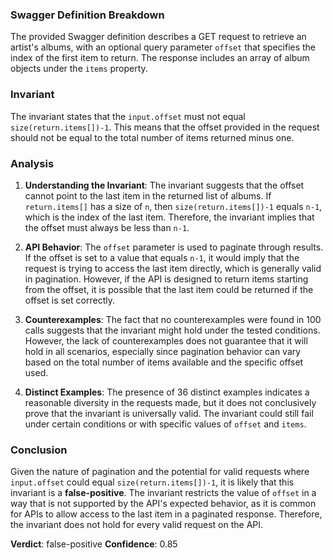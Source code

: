 ### Swagger Definition Breakdown
The provided Swagger definition describes a GET request to retrieve an artist's albums, with an optional query parameter `offset` that specifies the index of the first item to return. The response includes an array of album objects under the `items` property.

### Invariant
The invariant states that the `input.offset` must not equal `size(return.items[])-1`. This means that the offset provided in the request should not be equal to the total number of items returned minus one.

### Analysis
1. **Understanding the Invariant**: The invariant suggests that the offset cannot point to the last item in the returned list of albums. If `return.items[]` has a size of `n`, then `size(return.items[])-1` equals `n-1`, which is the index of the last item. Therefore, the invariant implies that the offset must always be less than `n-1`.

2. **API Behavior**: The `offset` parameter is used to paginate through results. If the offset is set to a value that equals `n-1`, it would imply that the request is trying to access the last item directly, which is generally valid in pagination. However, if the API is designed to return items starting from the offset, it is possible that the last item could be returned if the offset is set correctly.

3. **Counterexamples**: The fact that no counterexamples were found in 100 calls suggests that the invariant might hold under the tested conditions. However, the lack of counterexamples does not guarantee that it will hold in all scenarios, especially since pagination behavior can vary based on the total number of items available and the specific offset used.

4. **Distinct Examples**: The presence of 36 distinct examples indicates a reasonable diversity in the requests made, but it does not conclusively prove that the invariant is universally valid. The invariant could still fail under certain conditions or with specific values of `offset` and `items`.

### Conclusion
Given the nature of pagination and the potential for valid requests where `input.offset` could equal `size(return.items[])-1`, it is likely that this invariant is a **false-positive**. The invariant restricts the value of `offset` in a way that is not supported by the API's expected behavior, as it is common for APIs to allow access to the last item in a paginated response. Therefore, the invariant does not hold for every valid request on the API. 

**Verdict**: false-positive
**Confidence**: 0.85
